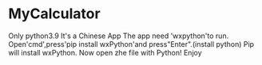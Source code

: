 # MyCalculator

Only python3.9
It's a Chinese App
The app need 'wxpython'to run.
Open'cmd',press'pip install wxPython'and press"Enter".(install python)
Pip will install wxPython.
Now open zhe file with Python!
Enjoy
